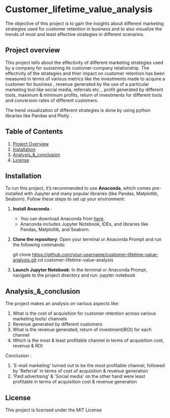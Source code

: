 # Customer_lifetime_value_analysis 
The objective of this project is to gain the insights about different marketing strategies used for customer retention in business and to also visualize the trends of most and least effective strategies in different scenarios. 

## Project overview
This project tells about the effectivity of different marketing strategies used by a company for sustaining its customer-company relationship. The effectivity of the strategies and thier impact on customer retention has been measured in terms of various metrics like the investments made to acquire a customer for business , revenue generated by the use of a particular marketing tool like social media, referrals etc. , profit generated by different tools, maximum & minimum profits, return of investments for different tools and conversion rates of different customers.

The trend visualization of different strategies is done by using python libraries like Pandas and Plotly . 

## Table of Contents
1. [Project Overview](#project-overview)
2. [Installation](#installation)
3. [Analysis_&_conclusion](#analysis_&_conclusion)  
4. [License](#license)


## Installation

To run this project, it’s recommended to use **Anaconda**, which comes pre-installed with Jupyter and many popular libraries (like Pandas, Matplotlib, Seaborn). Follow these steps to set up your environment:

1. **Install Anaconda** :
   - You can download Anaconda from [here](https://www.anaconda.com/products/individual). 
   - Anaconda includes Jupyter Notebook, IDEs, and libraries like Pandas, Matplotlib, and Seaborn.
  


2. **Clone the repository**:
    Open your terminal or Anaconda Prompt and run the following commands:

   git clone https://github.com/your-username/customer-lifetime-value-analysis.git
   cd customer-lifetime-value-analysis


3. **Launch Jupyter Notebook**:
   In the terminal or Anaconda Prompt, navigate to the project directory and run:
   jupyter notebook


## Analysis_&_conclusion

The project makes an analysis on various aspects like:
1. What is the cost of acquisition for customer retention across various marketing tools/ channels
2. Revenue generated by different customers   
3. What is the revenue generated, return of investment(ROI) for each channel 
4. Which is the most & least profitable channel in terms of acquisition cost, revenue & ROI

Conclusion :
1. 'E-mail marketing' turned out to be the most profitable channel, followed by 'Referral' in terms of cost of acquisition & revenue generation 
2. 'Paid advertising' & 'Social media' on the other hand were least profitable in terms of acquisition cost & revenue generation


## License 
This project is licensed under the MIT License 





   
